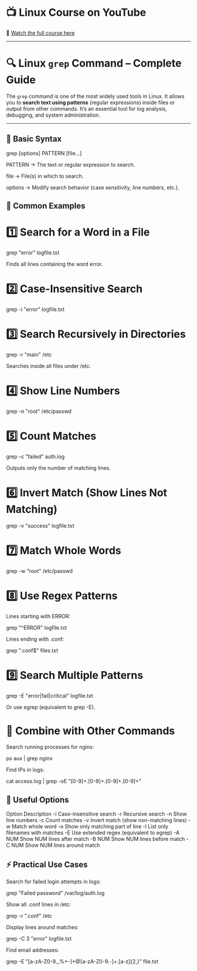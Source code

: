 # 📺 Linux Course on YouTube  
🎥 [Watch the full course here](https://youtu.be/tdxQ0O1qu9U?list=PLJB9b1bbB85HR7xXgpuWTibPWTprBEVi0)

---

# 🔍 Linux `grep` Command – Complete Guide

The `grep` command is one of the most widely used tools in Linux. It allows you to **search text using patterns** (regular expressions) inside files or output from other commands. It’s an essential tool for log analysis, debugging, and system administration.

---

## 📌 Basic Syntax

grep [options] PATTERN [file...]

PATTERN → The text or regular expression to search.

file → File(s) in which to search.

options → Modify search behavior (case sensitivity, line numbers, etc.).

## 🚀 Common Examples

# 1️⃣ Search for a Word in a File
grep "error" logfile.txt


Finds all lines containing the word error.

# 2️⃣ Case-Insensitive Search
grep -i "error" logfile.txt

# 3️⃣ Search Recursively in Directories
grep -r "main" /etc


Searches inside all files under /etc.

# 4️⃣ Show Line Numbers
grep -n "root" /etc/passwd

# 5️⃣ Count Matches
grep -c "failed" auth.log


Outputs only the number of matching lines.

# 6️⃣ Invert Match (Show Lines Not Matching)
grep -v "success" logfile.txt

# 7️⃣ Match Whole Words
grep -w "root" /etc/passwd

# 8️⃣ Use Regex Patterns

Lines starting with ERROR:

grep "^ERROR" logfile.txt


Lines ending with .conf:

grep "\.conf$" files.txt

# 9️⃣ Search Multiple Patterns
grep -E "error|fail|critical" logfile.txt


Or use egrep (equivalent to grep -E).

# 🔄 Combine with Other Commands

Search running processes for nginx:

ps aux | grep nginx


Find IPs in logs:

cat access.log | grep -oE "[0-9]+\.[0-9]+\.[0-9]+\.[0-9]+"

## 📂 Useful Options
Option	Description
-i	Case-insensitive search
-r	Recursive search
-n	Show line numbers
-c	Count matches
-v	Invert match (show non-matching lines)
-w	Match whole word
-o	Show only matching part of line
-l	List only filenames with matches
-E	Use extended regex (equivalent to egrep)
-A NUM	Show NUM lines after match
-B NUM	Show NUM lines before match
-C NUM	Show NUM lines around match

## ⚡ Practical Use Cases

Search for failed login attempts in logs:

grep "Failed password" /var/log/auth.log


Show all .conf lines in /etc:

grep -r "\.conf" /etc


Display lines around matches:

grep -C 3 "error" logfile.txt


Find email addresses:

grep -E "[a-zA-Z0-9._%+-]+@[a-zA-Z0-9.-]+\.[a-z]{2,}" file.txt
